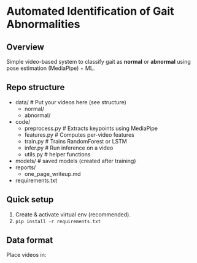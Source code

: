 # Automated Identification of Gait Abnormalities

## Overview
Simple video-based system to classify gait as **normal** or **abnormal** using pose estimation (MediaPipe) + ML.

## Repo structure
- data/                # Put your videos here (see structure)
  - normal/
  - abnormal/
- code/
  - preprocess.py      # Extracts keypoints using MediaPipe
  - features.py        # Computes per-video features
  - train.py           # Trains RandomForest or LSTM
  - infer.py           # Run inference on a video
  - utils.py           # helper functions
- models/              # saved models (created after training)
- reports/
  - one_page_writeup.md
- requirements.txt

## Quick setup
1. Create & activate virtual env (recommended).
2. `pip install -r requirements.txt`

## Data format
Place videos in:
